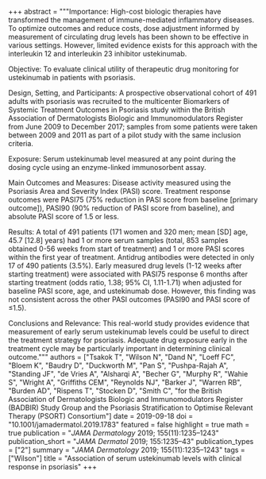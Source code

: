+++
abstract = """Importance: High-cost biologic therapies have transformed the management of immune-mediated inflammatory diseases. To optimize outcomes and reduce costs, dose adjustment informed by measurement of circulating drug levels has been shown to be effective in various settings. However, limited evidence exists for this approach with the interleukin 12 and interleukin 23 inhibitor ustekinumab.

Objective: To evaluate clinical utility of therapeutic drug monitoring for ustekinumab in patients with psoriasis.

Design, Setting, and Participants: A prospective observational cohort of 491 adults with psoriasis was recruited to the multicenter Biomarkers of Systemic Treatment Outcomes in Psoriasis study within the British Association of Dermatologists Biologic and Immunomodulators Register from June 2009 to December 2017; samples from some patients were taken between 2009 and 2011 as part of a pilot study with the same inclusion criteria.

Exposure: Serum ustekinumab level measured at any point during the dosing cycle using an enzyme-linked immunosorbent assay.

Main Outcomes and Measures: Disease activity measured using the Psoriasis Area and Severity Index (PASI) score. Treatment response outcomes were PASI75 (75% reduction in PASI score from baseline [primary outcome]), PASI90 (90% reduction of PASI score from baseline), and absolute PASI score of 1.5 or less.

Results: A total of 491 patients (171 women and 320 men; mean [SD] age, 45.7 [12.8] years) had 1 or more serum samples (total, 853 samples obtained 0-56 weeks from start of treatment) and 1 or more PASI scores within the first year of treatment. Antidrug antibodies were detected in only 17 of 490 patients (3.5%). Early measured drug levels (1-12 weeks after starting treatment) were associated with PASI75 response 6 months after starting treatment (odds ratio, 1.38; 95% CI, 1.11-1.71) when adjusted for baseline PASI score, age, and ustekinumab dose. However, this finding was not consistent across the other PASI outcomes (PASI90 and PASI score of ≤1.5).

Conclusions and Relevance: This real-world study provides evidence that measurement of early serum ustekinumab levels could be useful to direct the treatment strategy for psoriasis. Adequate drug exposure early in the treatment cycle may be particularly important in determining clinical outcome."""
authors = ["Tsakok T", "Wilson N", "Dand N", "Loeff FC", "Bloem K", "Baudry D", "Duckworth M", "Pan S", "Pushpa-Rajah A", "Standing JF", "de Vries A", "Alsharqi A", "Becher G", "Murphy R", "Wahie S", "Wright A", "Griffiths CEM", "Reynolds NJ", "Barker J", "Warren RB", "Burden AD", "Rispens T", "Stocken D", "Smith C", "for the British Association of Dermatologists Biologic and Immunomodulators Register (BADBIR) Study Group and the Psoriasis Stratification to Optimise Relevant Therapy (PSORT) Consortium"]
date = 2019-09-18
doi = "10.1001/jamadermatol.2019.1783"
featured = false
highlight = true
math = true
publication = "*JAMA Dermatology* 2019; 155(11):1235–1243"
publication_short = "*JAMA Dermatol* 2019; 155:1235–43"
publication_types = ["2"]
summary = "*JAMA Dermatology* 2019; 155(11):1235–1243"
tags = ["Wilson"]
title = "Association of serum ustekinumab levels with clinical response in psoriasis"
+++
